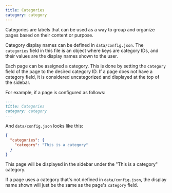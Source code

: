 ```yaml
---
title: Categories
category: category
---
```


Categories are labels that can be used as a way to group and organize pages based on their content or purpose.

Category display names can be defined in `data/config.json`. The `categories` field in this file is an object where keys are category IDs, and their values are the display names shown to the user.

Each page can be assigned a category. This is done by setting the `category` field of the page to the desired category ID. If a page does not have a category field, it is considered uncategorized and displayed at the top of the sidebar.

For example, if a page is configured as follows:

```markdown
---
title: Categories
category: category
---
```

And `data/config.json` looks like this:

```json
{
  "categories": {
    "category": "This is a category"
  }
}
```

This page will be displayed in the sidebar under the "This is a category" category.

If a page uses a category that's not defined in `data/config.json`, the display name shown will just be the same as the page's `category` field.
